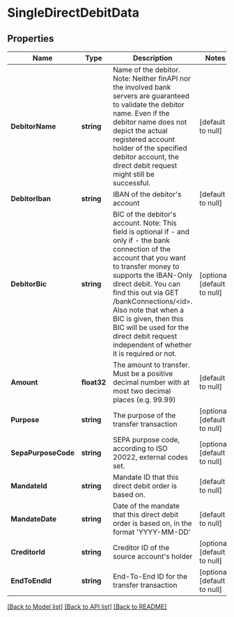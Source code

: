 # SingleDirectDebitData

## Properties
Name | Type | Description | Notes
------------ | ------------- | ------------- | -------------
**DebitorName** | **string** | Name of the debitor. Note: Neither finAPI nor the involved bank servers are guaranteed to validate the debitor name. Even if the debitor name does not depict the actual registered account holder of the specified debitor account, the direct debit request might still be successful. | [default to null]
**DebitorIban** | **string** | IBAN of the debitor&#39;s account | [default to null]
**DebitorBic** | **string** | BIC of the debitor&#39;s account. Note: This field is optional if - and only if - the bank connection of the account that you want to transfer money to supports the IBAN-Only direct debit. You can find this out via GET /bankConnections/&lt;id&gt;. Also note that when a BIC is given, then this BIC will be used for the direct debit request independent of whether it is required or not. | [optional] [default to null]
**Amount** | **float32** | The amount to transfer. Must be a positive decimal number with at most two decimal places (e.g. 99.99) | [default to null]
**Purpose** | **string** | The purpose of the transfer transaction | [optional] [default to null]
**SepaPurposeCode** | **string** | SEPA purpose code, according to ISO 20022, external codes set. | [optional] [default to null]
**MandateId** | **string** | Mandate ID that this direct debit order is based on. | [default to null]
**MandateDate** | **string** | Date of the mandate that this direct debit order is based on, in the format &#39;YYYY-MM-DD&#39; | [default to null]
**CreditorId** | **string** | Creditor ID of the source account&#39;s holder | [optional] [default to null]
**EndToEndId** | **string** | End-To-End ID for the transfer transaction | [optional] [default to null]

[[Back to Model list]](../README.md#documentation-for-models) [[Back to API list]](../README.md#documentation-for-api-endpoints) [[Back to README]](../README.md)


